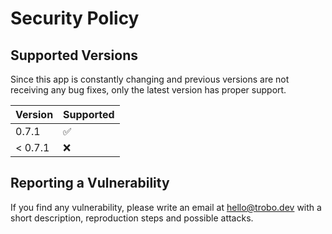 <!--
SPDX-FileCopyrightText: Copyright (c) 2022-2024 trobonox <hello@trobo.dev>

SPDX-License-Identifier: Apache-2.0
-->

# Security Policy

## Supported Versions
Since this app is constantly changing and previous versions are not receiving any bug fixes, only the latest version has proper support.

| Version | Supported          |
| ------- | ------------------ |
| 0.7.1   |   :white_check_mark:              |
| < 0.7.1   | :x:                |

## Reporting a Vulnerability
If you find any vulnerability, please write an email at hello@trobo.dev with a short description, reproduction steps and possible attacks.
